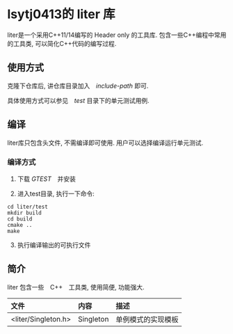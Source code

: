 # lsytj0413的 liter 库

liter是一个采用C++11/14编写的 Header only 的工具库. 包含一些C++编程中常用的工具类, 可以简化C++代码的编写过程.

## 使用方式

克隆下仓库后, 讲仓库目录加入　*include-path* 即可.

具体使用方式可以参见　*test* 目录下的单元测试用例.

## 编译

liter库只包含头文件, 不需编译即可使用. 用户可以选择编译运行单元测试.

### 编译方式

1. 下载 *GTEST*　并安装

2. 进入test目录, 执行一下命令:

```
cd liter/test
mkdir build
cd build
cmake ..
make
```

3. 执行编译输出的可执行文件

##  简介

liter 包含一些　C++　工具类, 使用简便, 功能强大.

| 文件 | 内容 | 描述 |
|:--|:--|:--|
| <liter/Singleton.h> | Singleton | 单例模式的实现模板 |
